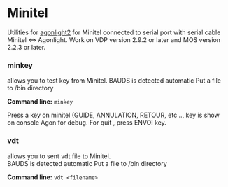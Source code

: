 # Minitel
Utilities for [agonlight2](https://www.olimex.com/Products/Retro-Computers/AgonLight2/open-source-hardware) 
for Minitel connected to serial port with serial cable Minitel <=> Agonlight. 
Work on VDP version 2.9.2 or later and MOS version 2.2.3 or later.

### minkey
allows you to test key from Minitel. 
BAUDS is detected automatic 
Put a file to /bin directory 

**Command line:** 
`minkey` 

Press a key on minitel (GUIDE, ANNULATION, RETOUR, etc .., key is show on console Agon for debug. 
For quit , press ENVOI key. 

### vdt
allows you to sent vdt file to Minitel.  
BAUDS is detected automatic 
Put a file to /bin directory 

**Command line:** 
`vdt <filename>` 



